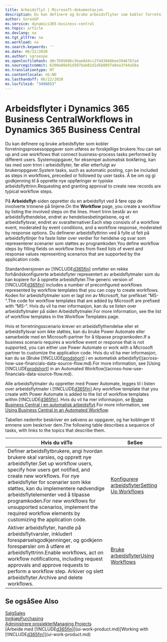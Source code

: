 ```yaml
---
title: Arbeidsflyt | Microsoft-dokumentasjon
description: Du kan definere og bruke arbeidsflyter som kobler forretningsprosessoppgaver som utføres av forskjellige brukere. Systemoppgaver, for eksempel automatisk bokføring, kan tas med som trinn i arbeidsflyter, før eller etterfulgt av brukeroppgaver. Å be om og gi godkjenning til å opprette nye oppføringer er typiske arbeidsflyttrinn.
author: SorenGP
ms.service: dynamics365-business-central
ms.topic: article
ms.devlang: na
ms.tgt_pltfrm: na
ms.workload: na
ms.search.keywords: ''
ms.date: 06/22/2020
ms.author: sgroespe
ms.openlocfilehash: d0c7b95606c5bae844cc2f4d3048bee39467b7a4
ms.sourcegitcommit: 6200a08e91d507bab01d1d5b805fe8ea3f44a58a
ms.translationtype: HT
ms.contentlocale: nb-NO
ms.lasthandoff: 06/22/2020
ms.locfileid: "3496653"
---
```

# <a name="workflows-in-dynamics-365-business-central"></a><span data-ttu-id="5d744-105">Arbeidsflyter i Dynamics 365 Business Central</span><span class="sxs-lookup"><span data-stu-id="5d744-105">Workflows in Dynamics 365 Business Central</span></span>

<span data-ttu-id="5d744-106">Du kan definere og bruke arbeidsflyter som kobler forretningsprosessoppgaver som utføres av forskjellige brukere.</span><span class="sxs-lookup"><span data-stu-id="5d744-106">You can set up and use workflows that connect business-process tasks performed by different users.</span></span> <span data-ttu-id="5d744-107">Systemoppgaver, for eksempel automatisk bokføring, kan tas med som trinn i arbeidsflyter, før eller etterfulgt av brukeroppgaver.</span><span class="sxs-lookup"><span data-stu-id="5d744-107">System tasks, such as automatic posting, can be included as steps in workflows, preceded or followed by user tasks.</span></span> <span data-ttu-id="5d744-108">Å be om og gi godkjenning til å opprette nye oppføringer er typiske arbeidsflyttrinn.</span><span class="sxs-lookup"><span data-stu-id="5d744-108">Requesting and granting approval to create new records are typical workflow steps.</span></span>  

 <span data-ttu-id="5d744-109">På **Arbeidsflyt**-siden oppretter du en arbeidsflyt ved å føre opp de involverte trinnene på linjene.</span><span class="sxs-lookup"><span data-stu-id="5d744-109">On the **Workflow** page, you create a workflow by listing the involved steps on the lines.</span></span> <span data-ttu-id="5d744-110">Hvert trinn består av en arbeidsflythendelse, endret av hendelsesbetingelsene, og et arbeidsflytsvar, endret av svaralternativer.</span><span class="sxs-lookup"><span data-stu-id="5d744-110">Each step consists of a workflow event, moderated by event conditions, and a workflow response, moderated by response options.</span></span> <span data-ttu-id="5d744-111">Du definerer arbeidsflyttrinn ved å fylle ut felt på arbeidsflytlinjer fra faste lister over verdier for hendelse og svar som representerer scenarier som støttes av programkoden.</span><span class="sxs-lookup"><span data-stu-id="5d744-111">You define workflow steps by filling fields on workflow lines from fixed lists of event and response values representing scenarios that are supported by the application code.</span></span>  

 <span data-ttu-id="5d744-112">Standardversjonen av [!INCLUDE[d365fin](includes/d365fin_md.md)] omfatter en rekke forhåndskonfigurerte arbeidsflyter representert av arbeidsflytmaler som du kan kopiere for å opprette arbeidsflyter.</span><span class="sxs-lookup"><span data-stu-id="5d744-112">The generic version of [!INCLUDE[d365fin](includes/d365fin_md.md)] includes a number of preconfigured workflows represented by workflow templates that you can copy to create workflows.</span></span> <span data-ttu-id="5d744-113">Koden for arbeidsflytmaler som er lagt inn av Microsoft, har prefikset "MS-".</span><span class="sxs-lookup"><span data-stu-id="5d744-113">The code for workflow templates that are added by Microsoft are prefixed with “MS-“.</span></span> <span data-ttu-id="5d744-114">Hvis du vil ha mer informasjon, kan du se listen over arbeidsflytmaler på siden Arbeidsflytmaler.</span><span class="sxs-lookup"><span data-stu-id="5d744-114">For more information, see the list of workflow templates in the Workflow Templates page.</span></span>  

 <span data-ttu-id="5d744-115">Hvis et forretningsscenario krever en arbeidsflythendelse eller et arbeidsflytsvar som ikke støttes, kan du bruke Power Automate eller samarbeide med en Microsoft-partner for å tilpasse programkoden.</span><span class="sxs-lookup"><span data-stu-id="5d744-115">If a business scenario requires a workflow event or response that is not supported, you can either use Power Automate or work with a Microsoft partner to customize the application code.</span></span> <span data-ttu-id="5d744-116">Hvis du vil ha mer informasjon, kan du se [Bruke [!INCLUDE[prodshort](includes/prodshort.md)] i en automatisk arbeidsflyt](across-how-use-financials-data-source-flow.md).</span><span class="sxs-lookup"><span data-stu-id="5d744-116">For more information, see [Using [!INCLUDE[prodshort](includes/prodshort.md)] in an Automated Workflow](across-how-use-financials-data-source-flow.md).</span></span>

<span data-ttu-id="5d744-117">Alle arbeidsflytmaler du oppretter med Power Automate, legges til i listen over arbeidsflytmaler i [!INCLUDE[d365fin](includes/d365fin_md.md)].</span><span class="sxs-lookup"><span data-stu-id="5d744-117">Any workflow template that you create with Power Automate is added to the list of workflow templates within [!INCLUDE[d365fin](includes/d365fin_md.md)].</span></span> <span data-ttu-id="5d744-118">Hvis du vil ha mer informasjon, se [Bruke Business Central i en automatisk arbeidsflyt](across-how-use-financials-data-source-flow.md).</span><span class="sxs-lookup"><span data-stu-id="5d744-118">For more information, see [Using Business Central in an Automated Workflow](across-how-use-financials-data-source-flow.md).</span></span>  

 <span data-ttu-id="5d744-119">Tabellen nedenfor beskriver en sekvens av oppgaver, og har koblinger til emnene som beskriver dem.</span><span class="sxs-lookup"><span data-stu-id="5d744-119">The following table describes a sequence of tasks, with links to the topics that describe them.</span></span>  

|<span data-ttu-id="5d744-120">**Hvis du vil**</span><span class="sxs-lookup"><span data-stu-id="5d744-120">**To**</span></span>|<span data-ttu-id="5d744-121">**Se**</span><span class="sxs-lookup"><span data-stu-id="5d744-121">**See**</span></span>|  
|------------|-------------|  
|<span data-ttu-id="5d744-122">Definer arbeidsflytbrukere, angi hvordan brukere skal varsles, og opprett nye arbeidsflyter.</span><span class="sxs-lookup"><span data-stu-id="5d744-122">Set up workflow users, specify how users get notified, and create new workflows.</span></span> <span data-ttu-id="5d744-123">For nye arbeidsflyter for scenarier som ikke støttes, kan du implementere nødvendige arbeidsflytelementer ved å tilpasse programkoden.</span><span class="sxs-lookup"><span data-stu-id="5d744-123">For new workflows for unsupported scenarios, implement the required workflow elements by customizing the application code.</span></span>|[<span data-ttu-id="5d744-124">Konfigurere arbeidsflyter</span><span class="sxs-lookup"><span data-stu-id="5d744-124">Setting Up Workflows</span></span>](across-set-up-workflows.md)|  
|<span data-ttu-id="5d744-125">Aktiver arbeidsflyter, handle på arbeidsflytvarsler, inkludert forespørselsgodkjenninger, og godkjenn forespørsler om å utføre et arbeidsflyttrinn.</span><span class="sxs-lookup"><span data-stu-id="5d744-125">Enable workflows, act on workflow notifications, including request approvals and approve requests to perform a workflow step.</span></span> <span data-ttu-id="5d744-126">Arkiver og slett arbeidsflyter.</span><span class="sxs-lookup"><span data-stu-id="5d744-126">Archive and delete workflows.</span></span>|[<span data-ttu-id="5d744-127">Bruke arbeidsflyter</span><span class="sxs-lookup"><span data-stu-id="5d744-127">Using Workflows</span></span>](across-use-workflows.md)|  

## <a name="see-also"></a><span data-ttu-id="5d744-128">Se også</span><span class="sxs-lookup"><span data-stu-id="5d744-128">See Also</span></span>

[<span data-ttu-id="5d744-129">Salg</span><span class="sxs-lookup"><span data-stu-id="5d744-129">Sales</span></span>](sales-manage-sales.md)  
[<span data-ttu-id="5d744-130">Innkjøp</span><span class="sxs-lookup"><span data-stu-id="5d744-130">Purchasing</span></span>](purchasing-manage-purchasing.md)  
[<span data-ttu-id="5d744-131">Administrere prosjekter</span><span class="sxs-lookup"><span data-stu-id="5d744-131">Managing Projects</span></span>](projects-manage-projects.md)  
<span data-ttu-id="5d744-132">[Arbeide med [!INCLUDE[d365fin](includes/d365fin_md.md)]](ui-work-product.md)</span><span class="sxs-lookup"><span data-stu-id="5d744-132">[Working with [!INCLUDE[d365fin](includes/d365fin_md.md)]](ui-work-product.md)</span></span>  
